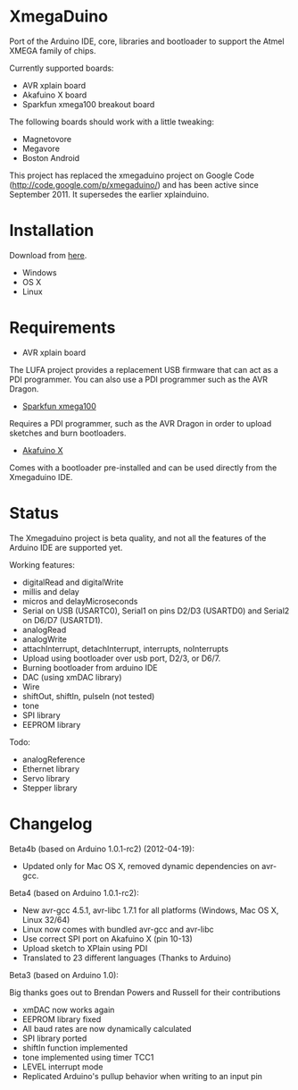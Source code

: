 XmegaDuino
===========

Port of the Arduino IDE, core, libraries and bootloader to support the Atmel XMEGA family of chips.

Currently supported boards:

* AVR xplain board
* Akafuino X board
* Sparkfun xmega100 breakout board

The following boards should work with a little tweaking:

* Magnetovore
* Megavore
* Boston Android

This project has replaced the xmegaduino project on Google Code (http://code.google.com/p/xmegaduino/)
and has been active since September 2011. It supersedes the earlier xplainduino.

Installation
============

Download from [here](https://github.com/akafugu/Xmegaduino/downloads).

* Windows
* OS X
* Linux

Requirements
============

* AVR xplain board

The LUFA project provides a replacement USB firmware that can act as a PDI programmer.
You can also use a PDI programmer such as the AVR Dragon.

* [Sparkfun xmega100](http://www.sparkfun.com/products/9546)

Requires a PDI programmer, such as the AVR Dragon in order to upload sketches and burn bootloaders.

* [Akafuino X](http://www.akafugu.jp/posts/products/akafuino/)

Comes with a bootloader pre-installed and can be used directly from the Xmegaduino IDE.

Status
======

The Xmegaduino project is beta quality, and not all the features of the Arduino IDE are supported yet.

Working features:

* digitalRead and digitalWrite
* millis and delay
* micros and delayMicroseconds
* Serial on USB (USARTC0), Serial1 on pins D2/D3 (USARTD0) and Serial2 on D6/D7 (USARTD1).
* analogRead
* analogWrite
* attachInterrupt, detachInterrupt, interrupts, noInterrupts
* Upload using bootloader over usb port, D2/3, or D6/7.
* Burning bootloader from arduino IDE
* DAC (using xmDAC library)
* Wire
* shiftOut, shiftIn, pulseIn (not tested)
* tone
* SPI library
* EEPROM library

Todo:

* analogReference
* Ethernet library
* Servo library
* Stepper library

Changelog
=========
Beta4b (based on Arduino 1.0.1-rc2) (2012-04-19):
* Updated only for Mac OS X, removed dynamic dependencies on avr-gcc.

Beta4 (based on Arduino 1.0.1-rc2):

* New avr-gcc 4.5.1, avr-libc 1.7.1 for all platforms (Windows, Mac OS X, Linux 32/64)
* Linux now comes with bundled avr-gcc and avr-libc
* Use correct SPI port on Akafuino X (pin 10-13)
* Upload sketch to XPlain using PDI
* Translated to 23 different languages (Thanks to Arduino)

Beta3 (based on Arduino 1.0):

Big thanks goes out to Brendan Powers and Russell for their contributions 

* xmDAC now works again
* EEPROM library fixed
* All baud rates are now dynamically calculated
* SPI library ported
* shiftIn function implemented
* tone implemented using timer TCC1
* LEVEL interrupt mode
* Replicated Arduino's pullup behavior when writing to an input pin

